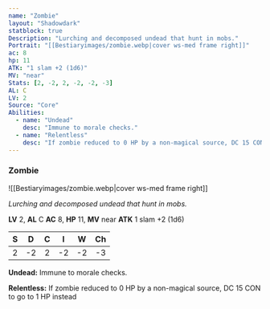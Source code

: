 ```yaml
---
name: "Zombie"
layout: "Shadowdark"
statblock: true
Description: "Lurching and decomposed undead that hunt in mobs."
Portrait: "[[Bestiaryimages/zombie.webp|cover ws-med frame right]]"
ac: 8
hp: 11
ATK: "1 slam +2 (1d6)"
MV: "near"
Stats: [2, -2, 2, -2, -2, -3]
AL: C
LV: 2
Source: "Core"
Abilities:
  - name: "Undead"
    desc: "Immune to morale checks."
  - name: "Relentless"
    desc: "If zombie reduced to 0 HP by a non-magical source, DC 15 CON to go to 1 HP instead"
---
```


### Zombie

![[Bestiaryimages/zombie.webp|cover ws-med frame right]]

_Lurching and decomposed undead that hunt in mobs._

**LV** 2, **AL** C
**AC** 8, **HP** 11, **MV** near
**ATK** 1 slam +2 (1d6)

|  S  |  D  |  C  |  I  |  W  |  Ch  |
|:---:|:---:|:---:|:---:|:---:|:----:|
| 2 | -2 | 2 | -2 | -2 | -3 |

**Undead:** Immune to morale checks.

**Relentless:** If zombie reduced to 0 HP by a non-magical source, DC 15 CON to go to 1 HP instead

